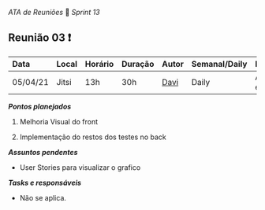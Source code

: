  *ATA de Reuniões* 📝 *Sprint 13* 

## Reunião 03 ❗

| Data  | Local | Horário | Duração  | Autor | Semanal/Daily | Participantes |
| :- | :- | :- | :- | :- | :- | :- |
| 05/04/21 | Jitsi |13h | 30h | [Davi](https://github.com/DaviMatheus)| Daily |  Abraao, Davi e Natanael |

***Pontos planejados***  

1. Melhoria Visual do front

2. Implementação do restos dos testes no back


***Assuntos pendentes***
* User Stories para visualizar o grafico

***Tasks e responsáveis***
- Não se aplica.